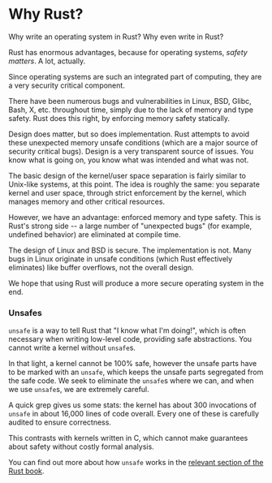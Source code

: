 Why Rust?
=========

Why write an operating system in Rust? Why even write in Rust?

Rust has enormous advantages, because for operating systems, _safety matters_. A lot, actually.

Since operating systems are such an integrated part of computing, they are a very security critical component.

There have been numerous bugs and vulnerabilities in Linux, BSD, Glibc, Bash, X, etc. throughout time, simply due to the lack of memory and type safety. Rust does this right, by enforcing memory safety statically.

Design does matter, but so does implementation. Rust attempts to avoid these unexpected memory unsafe conditions (which are a major source of security critical bugs). Design is a very transparent source of issues. You know what is going on, you know what was intended and what was not.

The basic design of the kernel/user space separation is fairly similar to Unix-like systems, at this point. The idea is roughly the same: you separate kernel and user space, through strict enforcement by the kernel, which manages memory and other critical resources.

However, we have an advantage: enforced memory and type safety. This is Rust's strong side -- a large number of "unexpected bugs" (for example, undefined behavior) are eliminated at compile time.

The design of Linux and BSD is secure. The implementation is not. Many bugs in Linux originate in unsafe conditions (which Rust effectively eliminates) like buffer overflows, not the overall design.

We hope that using Rust will produce a more secure operating system in the end.

### Unsafes

`unsafe` is a way to tell Rust that "I know what I'm doing!", which is often necessary when writing low-level code, providing safe abstractions. You cannot write a kernel without `unsafe`s.

In that light, a kernel cannot be 100% safe, however the unsafe parts have to be marked with an `unsafe`, which keeps the unsafe parts segregated from the safe code. We seek to eliminate the `unsafe`s where we can, and when we use `unsafe`s, we are extremely careful.

A quick grep gives us some stats: the kernel has about 300 invocations of `unsafe` in about 16,000 lines of code overall. Every one of these is carefully audited to ensure correctness.

This contrasts with kernels written in C, which cannot make guarantees about safety without costly formal analysis.

You can find out more about how `unsafe` works in the [relevant section of the Rust book](https://doc.rust-lang.org/book/ch19-01-unsafe-rust.html).

